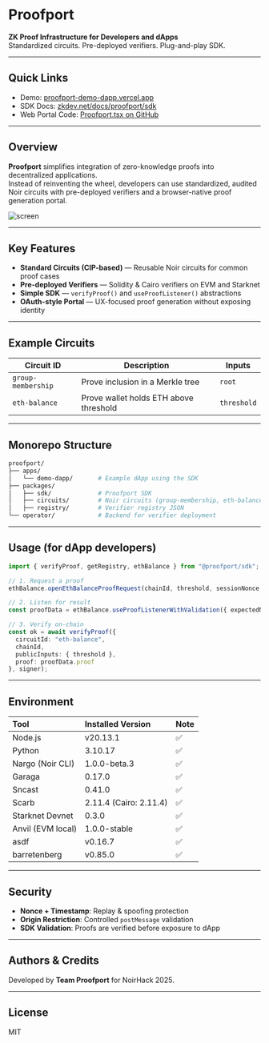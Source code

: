 # Proofport

**ZK Proof Infrastructure for Developers and dApps**  
Standardized circuits. Pre-deployed verifiers. Plug-and-play SDK.  

---

## Quick Links

- Demo: [proofport-demo-dapp.vercel.app](https://proofport-demo-dapp.vercel.app)
- SDK Docs: [zkdev.net/docs/proofport/sdk](https://zkdev.net/docs/proofport/sdk)
- Web Portal Code: [Proofport.tsx on GitHub](https://github.com/hsy822/zkdev/blob/main/src/components/Proofport.tsx)

---

## Overview

**Proofport** simplifies integration of zero-knowledge proofs into decentralized applications.  
Instead of reinventing the wheel, developers can use standardized, audited Noir circuits with pre-deployed verifiers and a browser-native proof generation portal.

![screen](https://github.com/user-attachments/assets/425822fb-884f-4461-96a3-438250ab3e6b)

---

## Key Features

- **Standard Circuits (CIP-based)** — Reusable Noir circuits for common proof cases  
- **Pre-deployed Verifiers** — Solidity & Cairo verifiers on EVM and Starknet  
- **Simple SDK** — `verifyProof()` and `useProofListener()` abstractions  
- **OAuth-style Portal** — UX-focused proof generation without exposing identity

---

## Example Circuits

| Circuit ID        | Description                            | Inputs             |
|-------------------|----------------------------------------|--------------------|
| `group-membership`| Prove inclusion in a Merkle tree       | `root`             |
| `eth-balance`     | Prove wallet holds ETH above threshold | `threshold`        |

---

## Monorepo Structure

```bash
proofport/
├── apps/
│   └── demo-dapp/       # Example dApp using the SDK
├── packages/
│   ├── sdk/             # Proofport SDK
│   ├── circuits/        # Noir circuits (group-membership, eth-balance)
│   ├── registry/        # Verifier registry JSON
└── operator/            # Backend for verifier deployment
````

---

## Usage (for dApp developers)

```ts
import { verifyProof, getRegistry, ethBalance } from "@proofport/sdk";

// 1. Request a proof
ethBalance.openEthBalanceProofRequest(chainId, threshold, sessionNonce, Date.now());

// 2. Listen for result
const proofData = ethBalance.useProofListenerWithValidation({ expectedNonce, allowedOrigin });

// 3. Verify on-chain
const ok = await verifyProof({
  circuitId: "eth-balance",
  chainId,
  publicInputs: { threshold },
  proof: proofData.proof
}, signer);
```

---

## Environment

| Tool                | Installed Version  | Note |
|:--------------------|:-------------------|:-----|
| Node.js             | v20.13.1            | ✅  |
| Python              | 3.10.17             | ✅  |
| Nargo (Noir CLI)    | 1.0.0-beta.3        | ✅  |
| Garaga              | 0.17.0              | ✅  |
| Sncast              | 0.41.0              | ✅  |
| Scarb               | 2.11.4 (Cairo: 2.11.4) | ✅  |
| Starknet Devnet     | 0.3.0                | ✅  |
| Anvil (EVM local)   | 1.0.0-stable         | ✅  |
| asdf                | v0.16.7             | ✅  |
| barretenberg        | v0.85.0             | ✅  |
---

## Security

* **Nonce + Timestamp**: Replay & spoofing protection
* **Origin Restriction**: Controlled `postMessage` validation
* **SDK Validation**: Proofs are verified before exposure to dApp

---

## Authors & Credits

Developed by **Team Proofport** for NoirHack 2025.

---

## License

MIT


